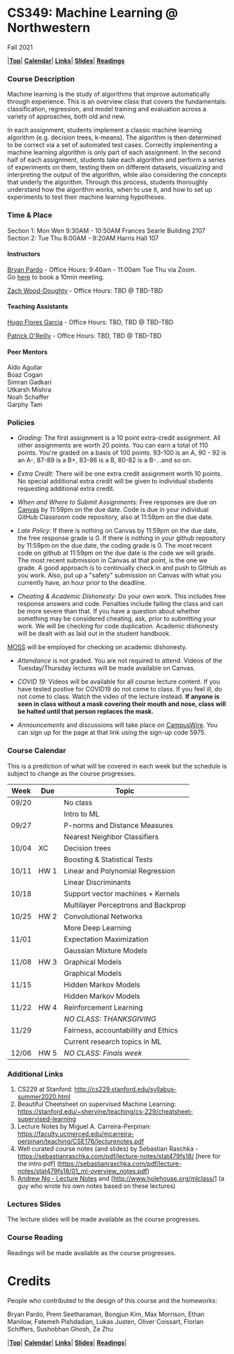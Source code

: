 <a name="top"></a>
# CS349: Machine Learning @ Northwestern
Fall 2021  

|[**Top**](#top)|  [**Calendar**](#calendar)| [**Links**](#links)| [**Slides**](#slides)|  [**Readings**](#readings)

### Course Description
Machine learning is the study of algorithms that improve automatically through experience. This is an overview class that covers the fundamentals: classification, regression, and model training and evaluation across a variety of approaches, both old and new.

In each assignment, students implement a classic machine learning algorithm (e.g. decision trees, k-means). The algorithm is then determined to be correct via a set of automated test cases. Correctly implementing a machine learning algorithm is only part of each assignment. In the second half of each assignment, students take each algorithm and perform a series of experiments on them, testing them on different datasets, visualizing and interpreting the output of the algorithm, while also considering the concepts that underly the algorithm. Through this process, students thoroughly understand how the algorithm works, when to use it, and how to set up experiments to test their machine learning hypotheses.

### Time & Place 
Section 1: Mon Wen 9:30AM - 10:50AM Frances Searle Building 2107
Section 2: Tue Thu 8:00AM - 9:20AM  Harris Hall 107

#### Instructors  
[Bryan Pardo](https://bryan-pardo.github.io) - Office Hours:  9:40am - 11:00am Tue Thu via Zoom.   
Go [here](https://bryan-pardo-office-hours.youcanbook.me/) to book a 10min meeting. 

[Zach Wood-Doughty](https://zachwd.com) - Office Hours:  TBD @ TBD-TBD 

#### Teaching Assistants  
[Hugo Flores Garcia](https://hugofloresgarcia.github.io) - Office Hours:  TBD, TBD @ TBD-TBD 

[Patrick O'Reilly](https://interactiveaudiolab.github.io/people-current/7_patrick-oreilly.html) - Office Hours:  TBD, TBD @ TBD-TBD 

#### Peer Mentors 
Aldo Aguilar  
Boaz Cogan  
Simran Gadkari  
Utkarsh Mishra  
Noah Schaffer  
Garphy Tam  


### Policies 
* *Grading:* The first assignment is a 10 point extra-credit assignment. All other assignments are worth 20 points.  You can earn a total of 110 points. You're graded on a basis of 100 points. 93-100 is an A, 90 - 92 is an A-, 87-89 is a B+, 83-86 is a B, 80-82 is a B-...and so on.

* *Extra Credit:* There will be one extra credit assignment worth 10 points. No special additional extra credit will be given to individual students requesting additional extra credit. 

* *When and Where to Submit Assignments:*  Free responses are due on [Canvas](http://www.it.northwestern.edu/education/login.html) 
by 11:59pm on the due date.  Code is due in your individual GitHub Classroom code repository, also at 11:59pm on the due date. 

* *Late Policy:*  If there is nothing on Canvas by 11:59pm on the due date, the free response grade is 0. If there is nothing in your github repository by 11:59pm on the due date, the coding grade is 0. The most recent code on github at 11:59pm on the due date is the code we will grade. The most recent submission in Canvas at that point, is the one we grade. A good approach is to continually check in and push to GitHub as you work. Also, put up a "safety" submission on Canvas with what you currently have, an hour prior to the deadline. 

* *Cheating & Academic Dishonesty:* Do your own work. This includes free response answers and code. Penalties include failing the class and can be more severe than that. If you have a question about whether something may be considered cheating, ask, prior to submitting your work. We will be checking for code duplication. Academic dishonesty will be dealt with as laid out in the student handbook.

[MOSS](https://theory.stanford.edu/~aiken/moss/) will be employed for checking on academic dishonesty.

* *Attendance* is not graded. You are not required to attend. Videos of the Tuesday/Thursday lectures will be made available on Canvas. 

* *COVID 19:* Videos will be available for all course lecture content. If you have tested postive for COVID19 do not come to class. If you feel ill, do not come to class. Watch the video of the lecture instead. **If anyone is seen in class without a mask covering their mouth and nose, class will be halted until that person replaces the mask.** 

* *Announcements* and discussions will take place on [CampusWire](https://campuswire.com/p/GBC330FBB). You can sign up for the page at that link using the sign-up code 5975.

<a name="calendar"></a>
### Course Calendar

This is a prediction of what will be covered in each week but the schedule is subject to change as the course progresses.

| Week  | Due    | Topic                                | 
|-------|--------|--------------------------------------|
| 09/20 |        | No class                             |       
|       |        | Intro to ML                          |     
| 09/27 |        | P-norms and Distance Measures        | 
|       |        | Nearest Neighbor Classifiers         |    
| 10/04 | XC     | Decision trees                       | 
|       |        | Boosting & Statistical Tests         |   
| 10/11 | HW 1   | Linear and Polynomial Regression     | 
|       |        | Linear Discriminants                 |  
| 10/18 |        | Support vector machines + Kernels    | 
|       |        | Multilayer Perceptrons and Backprop  |  
| 10/25 | HW 2   | Convolutional Networks               | 
|       |        | More Deep Learning                   |  
| 11/01 |        | Expectation Maximization             | 
|       |        | Gaussian Mixture Models              |   
| 11/08 | HW 3   | Graphical Models                     | 
|       |        | Graphical Models                     |  
| 11/15 |        | Hidden Markov Models                 | 
|       |        | Hidden Markov Models                 |   
| 11/22 | HW 4   | Reinforcement Learning               | 
|       |        | *NO CLASS: THANKSGIVING*             |   
| 11/29 |        | Fairness, accountability and Ethics  |   
|       |        | Current research topics in ML        | 
| 12/06 | HW 5   | *NO CLASS: Finals week*              | 


<a name="links"></a> 
### Additional Links 

1. CS229 at Stanford: http://cs229.stanford.edu/syllabus-summer2020.html
2. Beautiful Cheetsheet on supervised Machine Learning: https://stanford.edu/~shervine/teaching/cs-229/cheatsheet-supervised-learning
3. Lecture Notes by Miguel A. Carreira-Perpinan: https://faculty.ucmerced.edu/mcarreira-perpinan/teaching/CSE176/lecturenotes.pdf
4. Well curated course notes (and slides) by Sebastian Raschka - https://sebastianraschka.com/pdf/lecture-notes/stat479fs18/ [here for the intro pdf] (https://sebastianraschka.com/pdf/lecture-notes/stat479fs18/01_ml-overview_notes.pdf)
5. [Andrew Ng - Lecture Notes](https://sgfin.github.io/files/notes/CS229_Lecture_Notes.pdf) and [http://www.holehouse.org/mlclass/] (a guy who wrote his own notes based on these lectures)

<a name="slides"></a>
### Lectures Slides

The lecture slides will be made available as the course progresses.


<a name="readings"></a>
### Course Reading 

Readings will be made available as the course progresses.

# Credits
People who contributed to the design of this course and the homeworks:

Bryan Pardo, Prem Seetharaman, Bongjun Kim, Max Morrison, Ethan Manilow, Fatemeh Pishdadian, Lukas Justen, Oliver Coissart, Florian Schiffers, Sushobhan Ghosh, Ze Zhu


|[**Top**](#top)|  [**Calendar**](#calendar)| [**Links**](#links)| [**Slides**](#slides)|  [**Readings**](#readings)|

